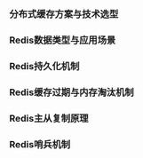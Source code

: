 ### 分布式缓存方案与技术选型

### Redis数据类型与应用场景

### Redis持久化机制

### Redis缓存过期与内存淘汰机制

### Redis主从复制原理

### Redis哨兵机制
